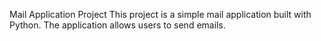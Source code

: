 Mail Application Project
This project is a simple mail application built with Python. The application allows users to send emails.

